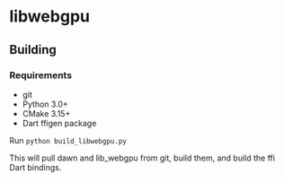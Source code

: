 # libwebgpu

## Building

### Requirements

* git
* Python 3.0+
* CMake 3.15+
* Dart ffigen package

Run `python build_libwebgpu.py`

This will pull dawn and lib_webgpu from git, build them, and build the ffi Dart
bindings.
